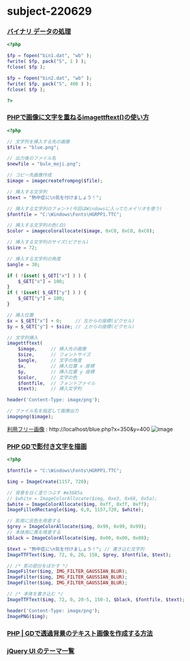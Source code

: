 # subject-220629

### [バイナリ データの処理](https://so-zou.jp/web-app/tech/programming/php/binary/)
```php
<?php

$fp = fopen("bin1.dat", "wb" );
fwrite( $fp, pack("S", 1 ) );
fclose( $fp );

$fp = fopen("bin2.dat", "wb" );
fwrite( $fp, pack("S", 400 ) );
fclose( $fp );

?>
```
### [PHPで画像に文字を重ねるimagettftext()の使い方](https://dev-lib.com/php-image-imagettftext/)
```php
<?php

// 文字列を挿入する先の画像
$file = "blue.png";

// 出力後のファイル名
$newfile = "bule_moji.png";

// コピー先画像作成
$image = imagecreatefrompng($file);

// 挿入する文字列
$text = "熱中症に\n気を付けましょう！";

// 挿入する文字列のフォント(今回はWindowsに入ってたメイリオを使う)
$fontfile = "C:\Windows\Fonts\HGRPP1.TTC";

// 挿入する文字列の色(白)
$color = imagecolorallocate($image, 0xC0, 0xC0, 0xC0);

// 挿入する文字列のサイズ(ピクセル)
$size = 72;

// 挿入する文字列の角度
$angle = 30;

if ( !isset( $_GET["x"] ) ) {
    $_GET["x"] = 100;
}
if ( !isset( $_GET["y"] ) ) {
    $_GET["y"] = 100;
}

// 挿入位置
$x = $_GET["x"] + 0;     // 左からの座標(ピクセル)
$y = $_GET["y"] + $size; // 上からの座標(ピクセル)

// 文字列挿入
imagettftext(
    $image,     // 挿入先の画像
    $size,      // フォントサイズ
    $angle,     // 文字の角度
    $x,         // 挿入位置 x 座標
    $y,         // 挿入位置 y 座標
    $color,     // 文字の色
    $fontfile,  // フォントファイル
    $text);     // 挿入文字列

header('Content-Type: image/png');

// ファイル名を指定して画像出力
imagepng($image);
```
[利用フリー画像](https://sozai-good.com/illust/free-background/cute/29847) : http://localhost/blue.php?x=350&y=400
![image](https://user-images.githubusercontent.com/1501327/176339376-495c0648-45c0-4c6a-9ead-36eb99ec22e6.png)

### [PHP GDで影付き文字を描画](https://www.geekpage.jp/web/php-gd/text-shadow-1.php)
```php
<?php

$fontfile = "C:\Windows\Fonts\HGRPP1.TTC";

$img = ImageCreate(1157, 720);

// 背景を白く塗りつぶす #e3685a
// $white = ImageColorAllocate($img, 0xe3, 0x68, 0x5a);
$white = ImageColorAllocate($img, 0xff, 0xff, 0xff);
ImageFilledRectangle($img, 0,0, 1157,720, $white);

// 影用に灰色を用意する
$grey = ImageColorAllocate($img, 0x99, 0x99, 0x99);
// 本体用に黒を用意する
$black = ImageColorAllocate($img, 0x00, 0x00, 0x00);

$text = "熱中症に\n気を付けましょう！"; // 書き込む文字列
ImageTTFText($img, 72, 0, 20, 150, $grey, $fontfile, $text);

// /* 影の部分をぼかす */
ImageFilter($img, IMG_FILTER_GAUSSIAN_BLUR);
ImageFilter($img, IMG_FILTER_GAUSSIAN_BLUR);
ImageFilter($img, IMG_FILTER_GAUSSIAN_BLUR);

// /* 本体を書き込む */
ImageTTFText($img, 72, 0, 20-5, 150-3, $black, $fontfile, $text);

header('Content-Type: image/png');
ImagePNG($img);

```

### [PHP | GDで透過背景のテキスト画像を作成する方法](https://1-notes.com/php-gd-create-text-image-with-transparent-background/)





### [jQuery UI のテーマ一覧](https://javascript.programmer-reference.com/jqueryui-theme/)
